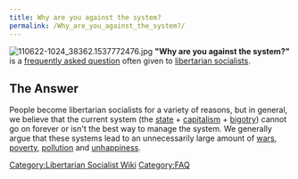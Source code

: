 ```yaml
---
title: Why are you against the system?
permalink: /Why_are_you_against_the_system?/
---
```


![](110622-1024_38362.1537772476.jpg "110622-1024_38362.1537772476.jpg")
**"Why are you against the system?"** is a [frequently asked
question](Introduction_to_Libertarian_Socialism#FAQ.md "wikilink") often
given to [libertarian socialists](Libertarian_Socialism.md "wikilink").

## The Answer

People become libertarian socialists for a variety of reasons, but in
general, we believe that the current system (the
[state](State_(Polity).md "wikilink") +
[capitalism](capitalism.md "wikilink") + [bigotry](bigotry.md "wikilink"))
cannot go on forever or isn't the best way to manage the system. We
generally argue that these systems lead to an unnecessarily large amount
of [wars](War.md "wikilink"), [poverty](poverty.md "wikilink"),
[pollution](Ecocide.md "wikilink") and [unhappiness](Happiness.md "wikilink").

[Category:Libertarian Socialist
Wiki](Category:Libertarian_Socialist_Wiki.md "wikilink")
[Category:FAQ](Category:FAQ.md "wikilink")